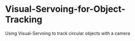 # Visual-Servoing-for-Object-Tracking
Using Visual-Servoing to track circular objects with a camera
